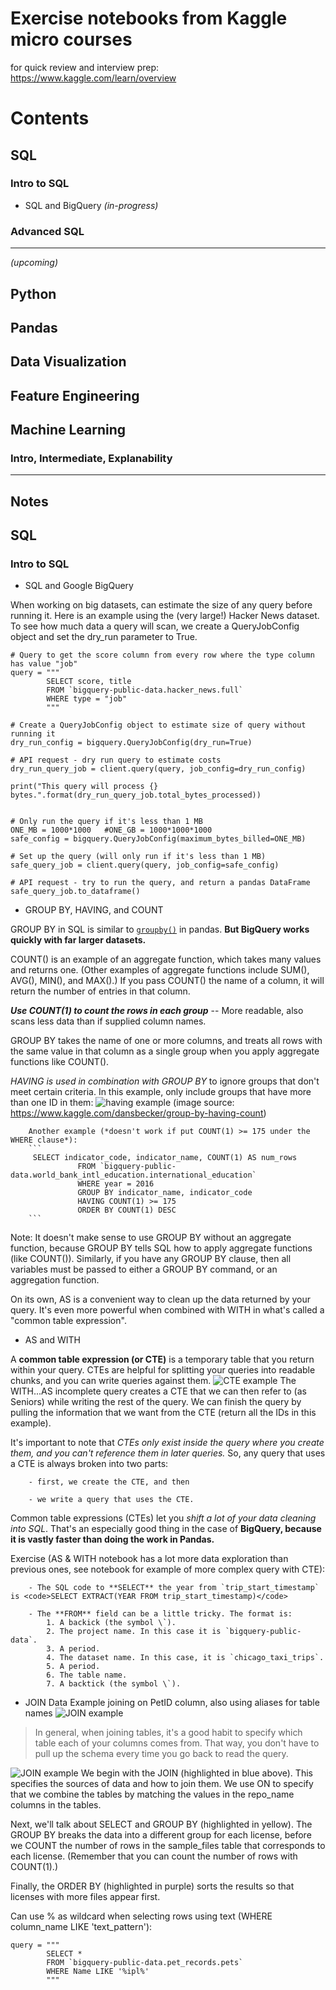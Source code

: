 # Exercise notebooks from Kaggle micro courses
for quick review and interview prep: 
https://www.kaggle.com/learn/overview
# Contents

## SQL
### Intro to SQL
* SQL and BigQuery *(in-progress)*

### Advanced SQL

---
*(upcoming)*
## Python
## Pandas
## Data Visualization
## Feature Engineering
## Machine Learning
### Intro, Intermediate, Explanability


----

## Notes

## SQL
### Intro to SQL
* SQL and Google BigQuery

When working on big datasets, can estimate the size of any query before running it. Here is an example using the (very large!) Hacker News dataset. To see how much data a query will scan, we create a QueryJobConfig object and set the dry_run parameter to True.

```
# Query to get the score column from every row where the type column has value "job"
query = """
        SELECT score, title
        FROM `bigquery-public-data.hacker_news.full`
        WHERE type = "job" 
        """

# Create a QueryJobConfig object to estimate size of query without running it
dry_run_config = bigquery.QueryJobConfig(dry_run=True)

# API request - dry run query to estimate costs
dry_run_query_job = client.query(query, job_config=dry_run_config)

print("This query will process {} bytes.".format(dry_run_query_job.total_bytes_processed))


# Only run the query if it's less than 1 MB  
ONE_MB = 1000*1000   #ONE_GB = 1000*1000*1000
safe_config = bigquery.QueryJobConfig(maximum_bytes_billed=ONE_MB)

# Set up the query (will only run if it's less than 1 MB)
safe_query_job = client.query(query, job_config=safe_config)

# API request - try to run the query, and return a pandas DataFrame
safe_query_job.to_dataframe()
```

* GROUP BY, HAVING, and COUNT

GROUP BY in SQL is similar to [`groupby()`](https://pandas.pydata.org/pandas-docs/stable/reference/api/pandas.DataFrame.groupby.html) in pandas. **But BigQuery works quickly with far larger datasets.**

COUNT() is an example of an aggregate function, which takes many values and returns one. (Other examples of aggregate functions include SUM(), AVG(), MIN(), and MAX().) If you pass COUNT() the name of a column, it will return the number of entries in that column. 

***Use COUNT(1) to count the rows in each group*** -- More readable, also scans less data than if supplied column names.

GROUP BY takes the name of one or more columns, and treats all rows with the same value in that column as a single group when you apply aggregate functions like COUNT().

*HAVING is used in combination with GROUP BY* to ignore groups that don't meet certain criteria. In this example, only include groups that have more than one ID in them:
![having example](https://i.imgur.com/2ImXfHQ.png) (image source: https://www.kaggle.com/dansbecker/group-by-having-count)

        Another example (*doesn't work if put COUNT(1) >= 175 under the WHERE clause*):
        ```
         SELECT indicator_code, indicator_name, COUNT(1) AS num_rows
                   FROM `bigquery-public-data.world_bank_intl_education.international_education`
                   WHERE year = 2016
                   GROUP BY indicator_name, indicator_code
                   HAVING COUNT(1) >= 175
                   ORDER BY COUNT(1) DESC
        ```

Note: It doesn't make sense to use GROUP BY without an aggregate function, because GROUP BY tells SQL how to apply aggregate functions (like COUNT()). Similarly, if you have any GROUP BY clause, then all variables must be passed to either a GROUP BY command, or an aggregation function.

On its own, AS is a convenient way to clean up the data returned by your query. It's even more powerful when combined with WITH in what's called a "common table expression".

* AS and WITH

A **common table expression (or CTE)** is a temporary table that you return within your query. CTEs are helpful for splitting your queries into readable chunks, and you can write queries against them.
![CTE example](https://i.imgur.com/3xQZM4p.png)
The WITH...AS incomplete query creates a CTE that we can then refer to (as Seniors) while writing the rest of the query.
We can finish the query by pulling the information that we want from the CTE (return all the IDs in this example). 

It's important to note that *CTEs only exist inside the query where you create them, and you can't reference them in later queries.* So, any query that uses a CTE is always broken into two parts: 

        - first, we create the CTE, and then 
        
        - we write a query that uses the CTE.

Common table expressions (CTEs) let you *shift a lot of your data cleaning into SQL*. That's an especially good thing in the case of **BigQuery, because it is vastly faster than doing the work in Pandas.** 

Exercise (AS & WITH notebook has a lot more data exploration than previous ones, see notebook for example of more complex query with CTE): 

        - The SQL code to **SELECT** the year from `trip_start_timestamp` is <code>SELECT EXTRACT(YEAR FROM trip_start_timestamp)</code>

        - The **FROM** field can be a little tricky. The format is:
            1. A backick (the symbol \`).
            2. The project name. In this case it is `bigquery-public-data`.
            3. A period.
            4. The dataset name. In this case, it is `chicago_taxi_trips`.
            5. A period.
            6. The table name.
            7. A backtick (the symbol \`).
           

* JOIN Data
Example joining on PetID column, also using aliases for table names
![JOIN example](https://i.imgur.com/fLlng42.png)

> In general, when joining tables, it's a good habit to specify which table each of your columns comes from. That way, you don't have to pull up the schema every time you go back to read the query.

![JOIN example](https://i.imgur.com/QeufD01.png)
We begin with the JOIN (highlighted in blue above). This specifies the sources of data and how to join them. We use ON to specify that we combine the tables by matching the values in the repo_name columns in the tables.

Next, we'll talk about SELECT and GROUP BY (highlighted in yellow). The GROUP BY breaks the data into a different group for each license, before we COUNT the number of rows in the sample_files table that corresponds to each license. (Remember that you can count the number of rows with COUNT(1).)

Finally, the ORDER BY (highlighted in purple) sorts the results so that licenses with more files appear first.

Can use % as wildcard when selecting rows using text (WHERE column_name LIKE 'text_pattern'):
```
query = """
        SELECT * 
        FROM `bigquery-public-data.pet_records.pets` 
        WHERE Name LIKE '%ipl%'
        """
```
